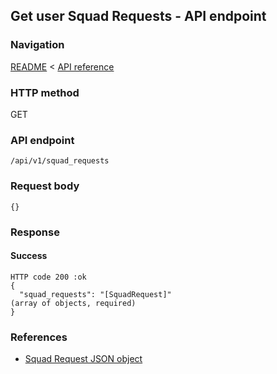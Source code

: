 ## Get user Squad Requests - API endpoint

### Navigation
[README](../../../../README.md)
<
[API reference](../../../api_reference.md)

### HTTP method
GET

### API endpoint
`/api/v1/squad_requests`

### Request body
```
{}
```

### Response
#### Success
```
HTTP code 200 :ok
{
  "squad_requests": "[SquadRequest]"                                            (array of objects, required)
}
```

### References
- [Squad Request JSON object](../../../json_objects/squad_request.md)
